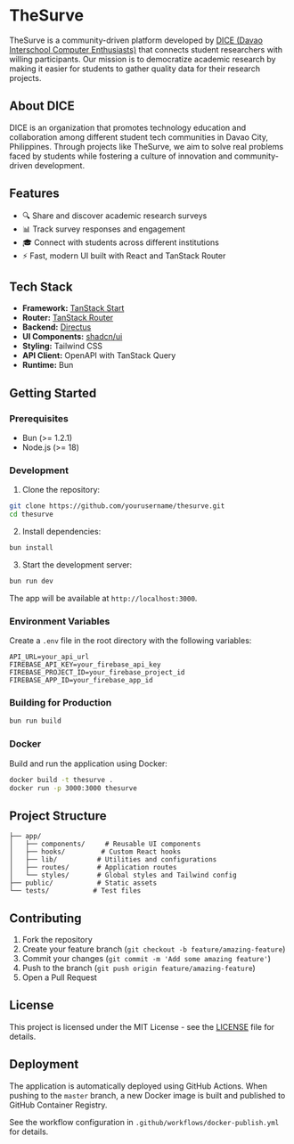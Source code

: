 # TheSurve

TheSurve is a community-driven platform developed by [DICE (Davao Interschool Computer Enthusiasts)](https://dicedvo.org) that connects student researchers with willing participants. Our mission is to democratize academic research by making it easier for students to gather quality data for their research projects.

## About DICE

DICE is an organization that promotes technology education and collaboration among different student tech communities in Davao City, Philippines. Through projects like TheSurve, we aim to solve real problems faced by students while fostering a culture of innovation and community-driven development.

## Features

- 🔍 Share and discover academic research surveys
- 📊 Track survey responses and engagement
- 🎓 Connect with students across different institutions
- ⚡ Fast, modern UI built with React and TanStack Router

## Tech Stack

- **Framework:** [TanStack Start](https://tanstack.com/start)
- **Router:** [TanStack Router](https://tanstack.com/router)
- **Backend:** [Directus](https://directus.io)
- **UI Components:** [shadcn/ui](https://ui.shadcn.com)
- **Styling:** Tailwind CSS
- **API Client:** OpenAPI with TanStack Query
- **Runtime:** Bun

## Getting Started

### Prerequisites

- Bun (>= 1.2.1)
- Node.js (>= 18)

### Development

1. Clone the repository:

```bash
git clone https://github.com/yourusername/thesurve.git
cd thesurve
```

2. Install dependencies:

```bash
bun install
```

3. Start the development server:

```bash
bun run dev
```

The app will be available at `http://localhost:3000`.

### Environment Variables

Create a `.env` file in the root directory with the following variables:

```env
API_URL=your_api_url
FIREBASE_API_KEY=your_firebase_api_key
FIREBASE_PROJECT_ID=your_firebase_project_id
FIREBASE_APP_ID=your_firebase_app_id
```

### Building for Production

```bash
bun run build
```

### Docker

Build and run the application using Docker:

```bash
docker build -t thesurve .
docker run -p 3000:3000 thesurve
```

## Project Structure

```
├── app/
│   ├── components/     # Reusable UI components
│   ├── hooks/         # Custom React hooks
│   ├── lib/          # Utilities and configurations
│   ├── routes/       # Application routes
│   └── styles/       # Global styles and Tailwind config
├── public/           # Static assets
└── tests/           # Test files
```

## Contributing

1. Fork the repository
2. Create your feature branch (`git checkout -b feature/amazing-feature`)
3. Commit your changes (`git commit -m 'Add some amazing feature'`)
4. Push to the branch (`git push origin feature/amazing-feature`)
5. Open a Pull Request

## License

This project is licensed under the MIT License - see the [LICENSE](LICENSE) file for details.

## Deployment

The application is automatically deployed using GitHub Actions. When pushing to the `master` branch, a new Docker image is built and published to GitHub Container Registry.

See the workflow configuration in `.github/workflows/docker-publish.yml` for details.
